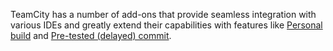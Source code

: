 [//]: # (title: Installing Tools)
[//]: # (auxiliary-id: Installing Tools)

TeamCity has a number of add\-ons that provide seamless integration with various IDEs and greatly extend their capabilities with features like [Personal build](personal-build.md) and [Pre-tested (delayed) commit](pre-tested-delayed-commit.md).

<toc/>

